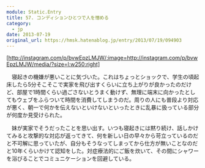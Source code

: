 ```yaml
---
module: Static.Entry
title: 57. コンディションひとつで人を憎める
category:
  - jp
date: 2013-07-19
original_url: https://hmsk.hatenablog.jp/entry/2013/07/19/094903
---
```


[http://instagram.com/p/bvwEpzLMJW/:image=http://instagram.com/p/bvwEpzLMJW/media/?size=l:w250:right]

　寝起きの機嫌が悪いことに気づいた。これはちょっとショックで、学生の頃起床したら5分そこそこで実家を飛び出すくらいに立ち上がりが良かったのだけど、部屋で1時間くらい過ごさないとうまく動けず、無理に端末に向かったとしてもウェブをふらついて時間を消費してしまうのだ。周りの人にも普段より対応が悪く、朝一で何かを伝えないといけないといったときに乱暴に扱っている部分が何度か見受けられた。

　妹が実家でそうだったことを思い出す。いつも寝起きには黙り続け、話しかけてみると攻撃的な対応が返ってきて、何を新しい日の早々から苛立っているのだと不可解に思っていたが、自分もそうなってしまってから仕方が無いことなのだと10年くらいかけて認知をした。対症療法的にご飯を炊いて、その間にシャワーを浴びることでコミュニケーションを回避している。
